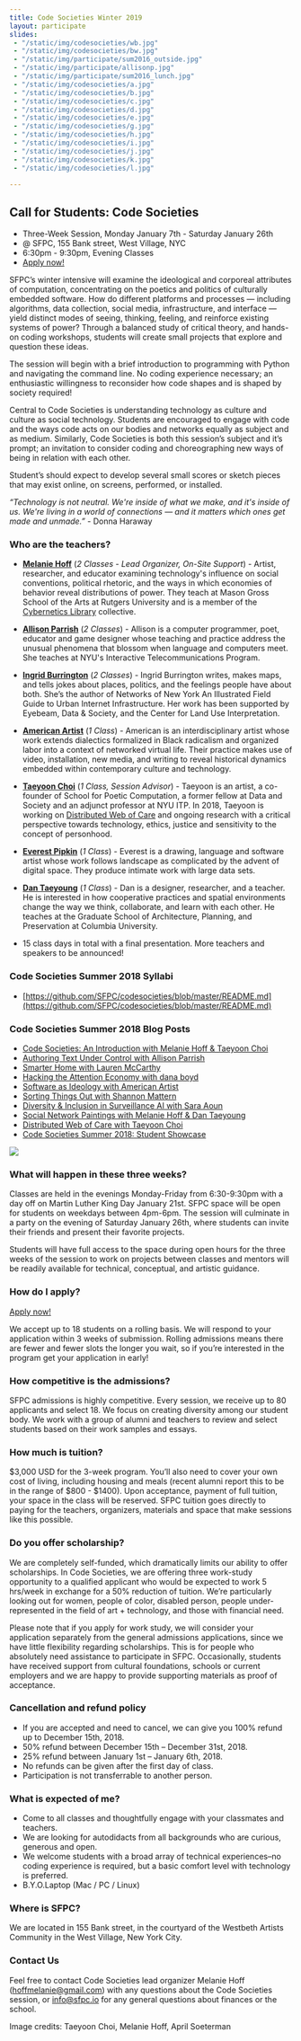 ```yaml
---
title: Code Societies Winter 2019
layout: participate
slides:
 - "/static/img/codesocieties/wb.jpg"
 - "/static/img/codesocieties/bw.jpg"
 - "/static/img/participate/sum2016_outside.jpg"
 - "/static/img/participate/allisonp.jpg"
 - "/static/img/participate/sum2016_lunch.jpg"
 - "/static/img/codesocieties/a.jpg"
 - "/static/img/codesocieties/b.jpg"
 - "/static/img/codesocieties/c.jpg"
 - "/static/img/codesocieties/d.jpg"
 - "/static/img/codesocieties/e.jpg"
 - "/static/img/codesocieties/g.jpg"
 - "/static/img/codesocieties/h.jpg"
 - "/static/img/codesocieties/i.jpg"
 - "/static/img/codesocieties/j.jpg"
 - "/static/img/codesocieties/k.jpg"
 - "/static/img/codesocieties/l.jpg"

---
```


## Call for Students: Code Societies
- Three-Week Session, Monday January 7th - Saturday January 26th
- @ SFPC, 155 Bank street, West Village, NYC
- 6:30pm - 9:30pm, Evening Classes
- [Apply now!](https://airtable.com/shrbFALyK5MRnXpP1)


SFPC’s winter intensive will examine the ideological and corporeal attributes of computation, concentrating on the poetics and politics of culturally embedded software. How do different platforms and processes — including algorithms, data collection, social media, infrastructure, and interface — yield distinct modes of seeing, thinking, feeling, and reinforce existing systems of power? Through a balanced study of critical theory, and hands-on coding workshops, students will create small projects that explore and question these ideas.

The session will begin with a brief introduction to programming with Python and navigating the command line. No coding experience necessary; an enthusiastic willingness to reconsider how code shapes and is shaped by society required!

Central to Code Societies is understanding technology as culture and culture as social technology. Students are encouraged to engage with code and the ways code acts on our bodies and networks equally as subject and as medium. Similarly, Code Societies is both this session’s subject and it’s prompt; an invitation to consider coding and choreographing new ways of being in relation with each other.

Student’s should expect to develop several small scores or sketch pieces that may exist online, on screens, performed, or installed.

*“Technology is not neutral. We're inside of what we make, and it's inside of us. We're living in a world of connections — and it matters which ones get made and unmade.”* - Donna Haraway


### Who are the teachers?
- [**Melanie Hoff**](http://melanie-hoff.com/) (*2 Classes - Lead Organizer, On-Site Support*) - Artist, researcher, and educator examining technology's influence on social conventions, political rhetoric, and the ways in which economies of behavior reveal distributions of power. They teach at Mason Gross School of the Arts at Rutgers University and is a member of the [Cybernetics Library](https://cybernetics.social/) collective.
- [**Allison Parrish**](http://www.decontextualize.com/) (*2 Classes*) - Allison is a computer programmer, poet, educator and game designer whose teaching and practice address the unusual phenomena that blossom when language and computers meet. She teaches at NYU's Interactive Telecommunications Program.
- [**Ingrid Burrington**](lifewinning.com) (*2 Classes*) - Ingrid Burrington writes, makes maps, and tells jokes about places, politics, and the feelings people have about both. She’s the author of Networks of New York An Illustrated Field Guide to Urban Internet Infrastructure. Her work has been supported by Eyebeam, Data & Society, and the Center for Land Use Interpretation.
- [**American Artist**](https://americanartist.us/) (*1 Class*) - American is an interdisciplinary artist whose work extends dialectics formalized in Black radicalism and organized labor into a context of networked virtual life. Their practice makes use of video, installation, new media, and writing to reveal historical dynamics embedded within contemporary culture and technology.
- [**Taeyoon Choi**](http://taeyoonchoi.com/) (*1 Class, Session Advisor*) - Taeyoon is an artist, a co-founder of School for Poetic Computation, a former fellow at Data and Society and an adjunct professor at NYU ITP. In 2018, Taeyoon is working on [Distributed Web of Care](http://taeyoonchoi.com/soft-care/distributed-web-of-care/) and ongoing research with a critical perspective towards technology, ethics, justice and sensitivity to the concept of personhood.
- [**Everest Pipkin**](http://www.decontextualize.com/) (*1 Class*) - Everest is a drawing, language and software artist whose work follows landscape as complicated by the advent of digital space. They produce intimate work with large data sets.
- [**Dan Taeyoung**](http://www.dantaeyoung.com/) (*1 Class*) - Dan is a designer, researcher, and a teacher. He is interested in how cooperative practices and spatial environments change the way we think, collaborate, and learn with each other. He teaches at the Graduate School of Architecture, Planning, and Preservation at Columbia University.


- 15 class days in total with a final presentation. More teachers and speakers to be announced!

### Code Societies Summer 2018 Syllabi
- [https://github.com/SFPC/codesocieties/blob/master/README.md](https://github.com/SFPC/codesocieties/blob/master/README.md)

### Code Societies Summer 2018 Blog Posts
- [Code Societies: An Introduction with Melanie Hoff & Taeyoon Choi](https://medium.com/sfpc/code-societies-an-introduction-57de026c7c3b)
- [Authoring Text Under Control with Allison Parrish](https://medium.com/sfpc/authoring-text-under-control-from-automatic-writing-to-autocomplete-673df0593bfa)
- [Smarter Home with Lauren McCarthy](https://medium.com/sfpc/smarter-home-baeed9dbd512)
- [Hacking the Attention Economy with dana boyd](https://medium.com/sfpc/code-societies-2018-day-3-danah-boyd-f928ef747087)
- [Software as Ideology with American Artist](https://medium.com/sfpc/software-as-ideology-6ad1091ef929)
- [Sorting Things Out with Shannon Mattern](https://medium.com/sfpc/sorting-things-out-b06d39cfa37e)
- [Diversity & Inclusion in Surveillance AI with Sara Aoun](https://medium.com/sfpc/diversity-inclusion-in-surveillance-ai-12d6be789f5f)
- [Social Network Paintings with Melanie Hoff & Dan Taeyoung](https://medium.com/sfpc/social-network-paintings-210816b51cde)
- [Distributed Web of Care with Taeyoon Choi](https://medium.com/sfpc/distributed-web-of-care-8847a144487b)
- [Code Societies Summer 2018: Student Showcase](https://medium.com/sfpc/code-societies-2018-student-showcase-df35e9c95b71)


![](/static/img/codesocieties/bw.jpg)


### What will happen in these three weeks?
Classes are held in the evenings Monday-Friday from 6:30-9:30pm with a day off on Martin Luther King Day January 21st. SFPC space will be open for students on weekdays between 4pm-6pm. The session will culminate in a party on the evening of Saturday January 26th, where students can invite their friends and present their favorite projects.

Students will have full access to the space during open hours for the three weeks of the session to work on projects between classes and mentors will be readily available for technical, conceptual, and artistic guidance.

### How do I apply?
[Apply now!](https://airtable.com/shrbFALyK5MRnXpP1)

We accept up to 18 students on a rolling basis. We will respond to your application within 3 weeks of submission. Rolling admissions means there are fewer and fewer slots the longer you wait, so if you’re interested in the program get your application in early!

### How competitive is the admissions?

SFPC admissions is highly competitive. Every session, we receive up to 80 applicants and select 18. We focus on creating diversity among our student body. We work with a group of alumni and teachers to review and select students based on their work samples and essays.  

### How much is tuition?
$3,000 USD for the 3-week program. You’ll also need to cover your own cost of living, including housing and meals (recent alumni report this to be in the range of $800 - $1400). Upon acceptance, payment of full tuition, your space in the class will be reserved. SFPC tuition goes directly to paying for the teachers, organizers, materials and space that make sessions like this possible.

### Do you offer scholarship?

We are completely self-funded, which dramatically limits our ability to offer scholarships. In Code Societies, we are offering three work-study opportunity to a qualified applicant who would be expected to work 5 hrs/week in exchange for a 50% reduction of tuition.  We’re particularly looking out for women, people of color, disabled person, people under-represented in the field of art + technology, and those with financial need.

Please note that if you apply for work study, we will consider your application separately from the general admissions applications, since we have little flexibility regarding scholarships. This is for people who absolutely need assistance to participate in SFPC. Occasionally, students have received support from cultural foundations, schools or current employers and we are happy to provide supporting materials as proof of acceptance.  

### Cancellation and refund policy

- If you are accepted and need to cancel, we can give you 100% refund up to December 15th, 2018.
- 50% refund between December 15th – December 31st, 2018.
- 25% refund between January 1st – January 6th, 2018.
- No refunds can be given after the first day of class.
- Participation is not transferrable to another person.


### What is expected of me?

- Come to all classes and thoughtfully engage with your classmates and teachers.
- We are looking for autodidacts from all backgrounds who are curious, generous and open.
- We welcome students with a broad array of technical experiences–no coding experience is required, but a basic comfort level with technology is preferred.
- B.Y.O.Laptop (Mac / PC / Linux)


### Where is SFPC?

We are located in 155 Bank street, in the courtyard of the Westbeth Artists Community in the West Village, New York City.

### Contact Us

Feel free to contact Code Societies lead organizer Melanie Hoff ([hoffmelanie@gmail.com](mailto:hoffmelanie@gmail.com)) with any questions about the Code Societies session, or [info@sfpc.io](mailto:info@sfpc.io) for any general questions about finances or the school.

Image credits: Taeyoon Choi, Melanie Hoff, April Soeterman
